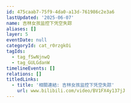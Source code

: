 ```yaml
---
id: 475caab7-75f9-4da0-a13d-761986c2e3a6
lastUpdated: '2025-06-07'
name: 吉林女孩监控下凭空失踪
aliases: []
layer: 5
eventDate: null
categoryId: cat_r0rzgkOi
tagIds:
  - tag_fSwNjnwQ
  - tag_GULGdanW
timelineEvents: []
relations: []
titledLinks:
  - title: '相關連結: 吉林女孩监控下凭空失踪'
    url: www.bilibili.com/video/BV1FX4y137jJ
---
```


